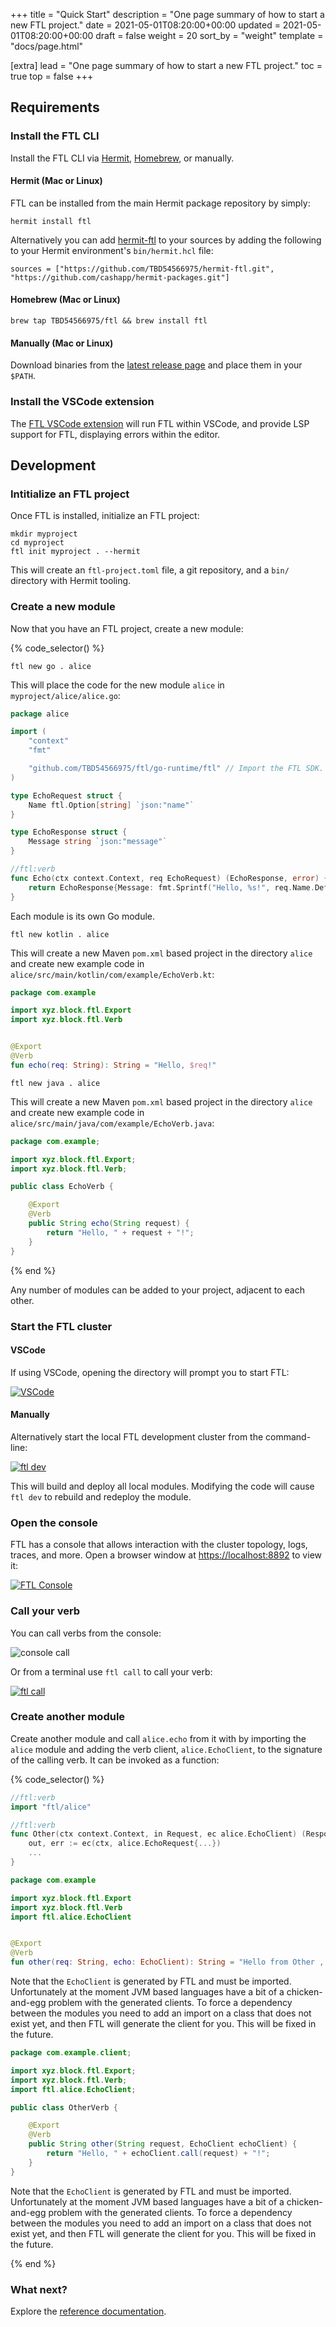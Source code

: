 +++
title = "Quick Start"
description = "One page summary of how to start a new FTL project."
date = 2021-05-01T08:20:00+00:00
updated = 2021-05-01T08:20:00+00:00
draft = false
weight = 20
sort_by = "weight"
template = "docs/page.html"

[extra]
lead = "One page summary of how to start a new FTL project."
toc = true
top = false
+++

## Requirements

### Install the FTL CLI

Install the FTL CLI via [Hermit](https://cashapp.github.io/hermit), [Homebrew](https://brew.sh/), or manually.

#### Hermit (Mac or Linux)

FTL can be installed from the main Hermit package repository by simply:

```
hermit install ftl
```

Alternatively you can add [hermit-ftl](https://github.com/TBD54566975/hermit-ftl) to your sources by adding the following to your Hermit environment's `bin/hermit.hcl` file:

```hcl
sources = ["https://github.com/TBD54566975/hermit-ftl.git", "https://github.com/cashapp/hermit-packages.git"]
```

#### Homebrew (Mac or Linux)

```
brew tap TBD54566975/ftl && brew install ftl
```

#### Manually (Mac or Linux)

Download binaries from the [latest release page](https://github.com/TBD54566975/ftl/releases/latest) and place them in your `$PATH`.

### Install the VSCode extension

The [FTL VSCode extension](https://marketplace.visualstudio.com/items?itemName=FTL.ftl) will run FTL within VSCode, and provide LSP support for FTL, displaying errors within the editor.

## Development

### Intitialize an FTL project

Once FTL is installed, initialize an FTL project:

```
mkdir myproject
cd myproject
ftl init myproject . --hermit
```

This will create an `ftl-project.toml` file, a git repository, and a `bin/` directory with Hermit tooling.

### Create a new module

Now that you have an FTL project, create a new module:

{% code_selector() %}

<!-- go -->
```
ftl new go . alice
```
This will place the code for the new module `alice` in `myproject/alice/alice.go`:

```go
package alice

import (
	"context"
	"fmt"

	"github.com/TBD54566975/ftl/go-runtime/ftl" // Import the FTL SDK.
)

type EchoRequest struct {
	Name ftl.Option[string] `json:"name"`
}

type EchoResponse struct {
	Message string `json:"message"`
}

//ftl:verb
func Echo(ctx context.Context, req EchoRequest) (EchoResponse, error) {
	return EchoResponse{Message: fmt.Sprintf("Hello, %s!", req.Name.Default("anonymous"))}, nil
}
```

Each module is its own Go module.

<!-- kotlin -->
```
ftl new kotlin . alice
```

This will create a new Maven `pom.xml` based project in the directory `alice` and create new example code in `alice/src/main/kotlin/com/example/EchoVerb.kt`:

```kotlin
package com.example

import xyz.block.ftl.Export
import xyz.block.ftl.Verb


@Export
@Verb
fun echo(req: String): String = "Hello, $req!"
```
<!-- java -->
```
ftl new java . alice
```
This will create a new Maven `pom.xml` based project in the directory `alice` and create new example code in `alice/src/main/java/com/example/EchoVerb.java`:

```java
package com.example;

import xyz.block.ftl.Export;
import xyz.block.ftl.Verb;

public class EchoVerb {

    @Export
    @Verb
    public String echo(String request) {
        return "Hello, " + request + "!";
    }
}
```
{% end %}


Any number of modules can be added to your project, adjacent to each other.

### Start the FTL cluster

#### VSCode

If using VSCode, opening the directory will prompt you to start FTL:

[![VSCode](vscode.png)](vscode.png)

#### Manually

Alternatively start the local FTL development cluster from the command-line:

[![ftl dev](ftldev.png)](ftldev.png)

This will build and deploy all local modules. Modifying the code will cause `ftl
dev` to rebuild and redeploy the module.

### Open the console

FTL has a console that allows interaction with the cluster topology, logs, traces,
and more. Open a browser window at [https://localhost:8892](https://localhost:8892) to view it:

[![FTL Console](console.png)](console.png)

### Call your verb

You can call verbs from the console:

![console call](consolecall.png)

Or from a terminal use `ftl call` to call your verb:

[![ftl call](ftlcall.png)](ftlcall.png)

### Create another module

Create another module and call `alice.echo` from it with by importing the `alice` module and adding the verb client,
`alice.EchoClient`, to the signature of the calling verb. It can be invoked as a function:

{% code_selector() %}

<!-- go -->
```go
//ftl:verb
import "ftl/alice"

//ftl:verb
func Other(ctx context.Context, in Request, ec alice.EchoClient) (Response, error) {
    out, err := ec(ctx, alice.EchoRequest{...})
	...
}
```
<!-- kotlin -->
```kotlin
package com.example

import xyz.block.ftl.Export
import xyz.block.ftl.Verb
import ftl.alice.EchoClient


@Export
@Verb
fun other(req: String, echo: EchoClient): String = "Hello from Other , ${echo.call(req)}!"
```
Note that the `EchoClient` is generated by FTL and must be imported. Unfortunately at the moment JVM based languages have
a bit of a chicken-and-egg problem with the generated clients. To force a dependency between the modules you need to add
an import on a class that does not exist yet, and then FTL will generate the client for you. This will be fixed in the future.
<!-- java -->
```java
package com.example.client;

import xyz.block.ftl.Export;
import xyz.block.ftl.Verb;
import ftl.alice.EchoClient;

public class OtherVerb {

    @Export
    @Verb
    public String other(String request, EchoClient echoClient) {
        return "Hello, " + echoClient.call(request) + "!";
    }
}
```
Note that the `EchoClient` is generated by FTL and must be imported. Unfortunately at the moment JVM based languages have
a bit of a chicken-and-egg problem with the generated clients. To force a dependency between the modules you need to add
an import on a class that does not exist yet, and then FTL will generate the client for you. This will be fixed in the future.
<!-- java -->
{% end %}

### What next?

Explore the [reference documentation](../../reference/start/).
